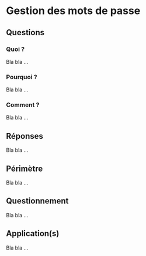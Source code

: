 # Gestion des mots de passe

## Questions

### Quoi ?
Bla bla ...

### Pourquoi ?
Bla bla ...

### Comment ?
Bla bla ...

## Réponses
Bla bla ...

## Périmètre
Bla bla ...

## Questionnement
Bla bla ...

## Application(s)
Bla bla ...
